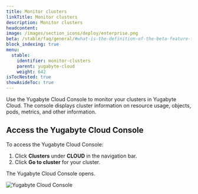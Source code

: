 ```yaml
---
title: Monitor clusters
linkTitle: Monitor clusters
description: Monitor clusters
headcontent:
image: /images/section_icons/deploy/enterprise.png
beta: /stable/faq/general/#what-is-the-definition-of-the-beta-feature-tag
block_indexing: true
menu:
  stable:
    identifier: monitor-clusters
    parent: yugabyte-cloud
    weight: 642
isTocNested: true
showAsideToc: true
---
```


Use the Yugabyte Cloud Console to monitor your clusters in Yugabyte Cloud. The console displays
cluster information on resource usage, objects, pods, metrics, and other information.

## Access the Yugabyte Cloud Console

To access the Yugabyte Cloud Console:

1. Click **Clusters** under **CLOUD** in the navigation bar.
2. Click **Go to cluster** for your cluster.

The Yugabyte Cloud Console opens.

![Yugabyte Cloud Console](/images/deploy/yugabyte-cloud/yugabyte-cloud-console.png)
